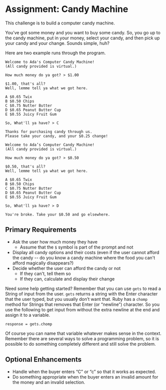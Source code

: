 # Assignment: Candy Machine

This challenge is to build a computer candy machine.

You’ve got some money and you want to buy some candy.  So, you go up to the candy machine, put in your money, select your candy, and then pick up your candy and your change.  Sounds simple, huh?

Here are two example runs through the program.

```
Welcome to Ada's Computer Candy Machine!
(All candy provided is virtual.)

How much money do ya got? > $1.00

$1.00, that's all?
Well, lemme tell ya what we got here.

A $0.65 Twix
B $0.50 Chips
C $0.75 Nutter Butter
D $0.65 Peanut Butter Cup
E $0.55 Juicy Fruit Gum

So, What'll ya have? > C

Thanks for purchasing candy through us.
Please take your candy, and your $0.25 change!
```


```
Welcome to Ada’s Computer Candy Machine!
(All candy provided is virtual.)

How much money do ya got? > $0.50

$0.50, that's all?
Well, lemme tell ya what we got here.

A $0.65 Twix
B $0.50 Chips
C $0.75 Nutter Butter
D $0.65 Peanut Butter Cup
E $0.55 Juicy Fruit Gum

So, What'll ya have? > D

You're broke. Take your $0.50 and go elsewhere.
```

## Primary Requirements
- Ask the user how much money they have
  - Assume that the `$` symbol is part of the prompt and not
- Display all candy options and their costs (even if the user cannot afford the candy -- do you know a candy machine where the food you can't afford magically disappears?)
- Decide whether the user can afford the candy or not
  - If they can't, tell them so
  - If they can, calculate and display their change

Need some help getting started? Remember that you can use `gets` to read a String of input from the user. `gets` returns a string with the Enter character that the user typed, but you usually don’t want that. Ruby has a `chomp` method for Strings that removes that Enter (or “newline”) character. So you use the following to get input from without the extra newline at the end and assign it to a variable.

`response = gets.chomp`

Of course you can name that variable whatever makes sense in the context. Remember there are several ways to solve a programming problem, so it is possible to do something completely different and still solve the problem.

## Optional Enhancements
- Handle when the buyer enters “C” or “c” so that it works as expected.
- Do something appropriate when the buyer enters an invalid amount for the money and an invalid selection.
